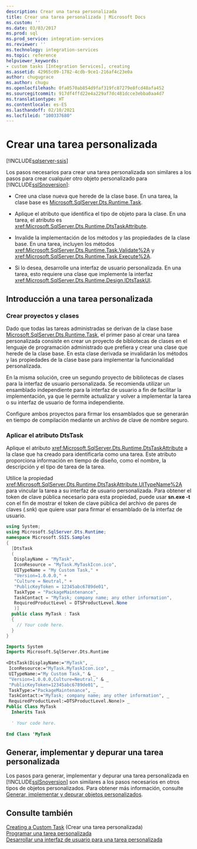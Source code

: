 ```yaml
---
description: Crear una tarea personalizada
title: Crear una tarea personalizada | Microsoft Docs
ms.custom: ''
ms.date: 03/03/2017
ms.prod: sql
ms.prod_service: integration-services
ms.reviewer: ''
ms.technology: integration-services
ms.topic: reference
helpviewer_keywords:
- custom tasks [Integration Services], creating
ms.assetid: 42965c09-1782-4cdb-9ce1-216af4c23e0a
author: chugugrace
ms.author: chugu
ms.openlocfilehash: 0fa0570ab854d9faf319fc87279e8fcd48afa452
ms.sourcegitcommit: 917df4ffd22e4a229af7dc481dcce3ebba0aa4d7
ms.translationtype: HT
ms.contentlocale: es-ES
ms.lasthandoff: 02/10/2021
ms.locfileid: "100337680"
---
```

# <a name="creating-a-custom-task"></a>Crear una tarea personalizada

[!INCLUDE[sqlserver-ssis](../../../includes/applies-to-version/sqlserver-ssis.md)]


  Los pasos necesarios para crear una tarea personalizada son similares a los pasos para crear cualquier otro objeto personalizado para [!INCLUDE[ssISnoversion](../../../includes/ssisnoversion-md.md)]:  
  
-   Cree una clase nueva que herede de la clase base. En una tarea, la clase base es [Microsoft.SqlServer.Dts.Runtime.Task](/dotnet/api/microsoft.sqlserver.dts.runtime.task).  
  
-   Aplique el atributo que identifica el tipo de objeto para la clase. En una tarea, el atributo es <xref:Microsoft.SqlServer.Dts.Runtime.DtsTaskAttribute>.  
  
-   Invalide la implementación de los métodos y las propiedades de la clase base. En una tarea, incluyen los métodos <xref:Microsoft.SqlServer.Dts.Runtime.Task.Validate%2A> y <xref:Microsoft.SqlServer.Dts.Runtime.Task.Execute%2A>.  
  
-   Si lo desea, desarrolle una interfaz de usuario personalizada. En una tarea, esto requiere una clase que implemente la interfaz <xref:Microsoft.SqlServer.Dts.Runtime.Design.IDtsTaskUI>.  
  
## <a name="getting-started-with-a-custom-task"></a>Introducción a una tarea personalizada  
  
### <a name="creating-projects-and-classes"></a>Crear proyectos y clases  
 Dado que todas las tareas administradas se derivan de la clase base [Microsoft.SqlServer.Dts.Runtime.Task](/dotnet/api/microsoft.sqlserver.dts.runtime.task), el primer paso al crear una tarea personalizada consiste en crear un proyecto de bibliotecas de clases en el lenguaje de programación administrado que prefiera y crear una clase que herede de la clase base. En esta clase derivada se invalidarán los métodos y las propiedades de la clase base para implementar la funcionalidad personalizada.  
  
 En la misma solución, cree un segundo proyecto de bibliotecas de clases para la interfaz de usuario personalizada. Se recomienda utilizar un ensamblado independiente para la interfaz de usuario a fin de facilitar la implementación, ya que le permite actualizar y volver a implementar la tarea o su interfaz de usuario de forma independiente.  
  
 Configure ambos proyectos para firmar los ensamblados que se generarán en tiempo de compilación mediante un archivo de clave de nombre seguro.  
  
### <a name="applying-the-dtstask-attribute"></a>Aplicar el atributo DtsTask  
 Aplique el atributo <xref:Microsoft.SqlServer.Dts.Runtime.DtsTaskAttribute> a la clase que ha creado para identificarla como una tarea. Este atributo proporciona información en tiempo de diseño, como el nombre, la descripción y el tipo de tarea de la tarea.  
  
 Utilice la propiedad <xref:Microsoft.SqlServer.Dts.Runtime.DtsTaskAttribute.UITypeName%2A> para vincular la tarea a su interfaz de usuario personalizada. Para obtener el token de clave pública necesario para esta propiedad, puede usar **sn.exe -t** con el fin de mostrar el token de clave pública del archivo de pares de claves (.snk) que quiere usar para firmar el ensamblado de la interfaz de usuario.  
  
```csharp  
using System;  
using Microsoft.SqlServer.Dts.Runtime;  
namespace Microsoft.SSIS.Samples  
{  
  [DtsTask  
  (  
   DisplayName = "MyTask",  
   IconResource = "MyTask.MyTaskIcon.ico",  
   UITypeName = "My Custom Task," +  
   "Version=1.0.0.0," +  
   "Culture = Neutral," +  
   "PublicKeyToken = 12345abc6789de01",  
   TaskType = "PackageMaintenance",  
   TaskContact = "MyTask; company name; any other information",  
   RequiredProductLevel = DTSProductLevel.None  
   )]  
  public class MyTask : Task  
  {  
    // Your code here.  
  }  
}  
```  
  
```vb  
Imports System  
Imports Microsoft.SqlServer.Dts.Runtime  
  
<DtsTask(DisplayName:="MyTask", _  
 IconResource:="MyTask.MyTaskIcon.ico", _  
 UITypeName:="My Custom Task," & _  
 "Version=1.0.0.0,Culture=Neutral," & _  
 "PublicKeyToken=12345abc6789de01", _  
 TaskType:="PackageMaintenance", _  
 TaskContact:="MyTask; company name; any other information", _  
 RequiredProductLevel:=DTSProductLevel.None)> _  
Public Class MyTask  
  Inherits Task  
  
  ' Your code here.  
  
End Class 'MyTask  
```  
  
## <a name="building-deploying-and-debugging-a-custom-task"></a>Generar, implementar y depurar una tarea personalizada  
 Los pasos para generar, implementar y depurar una tarea personalizada en [!INCLUDE[ssISnoversion](../../../includes/ssisnoversion-md.md)] son similares a los pasos necesarios en otros tipos de objetos personalizados. Para obtener más información, consulte [Generar, implementar y depurar objetos personalizados](../../../integration-services/extending-packages-custom-objects/building-deploying-and-debugging-custom-objects.md).  
  
## <a name="see-also"></a>Consulte también  
 [Creating a Custom Task](../../../integration-services/extending-packages-custom-objects/task/creating-a-custom-task.md)  (Crear una tarea personalizada)  
 [Programar una tarea personalizada](../../../integration-services/extending-packages-custom-objects/task/coding-a-custom-task.md)   
 [Desarrollar una interfaz de usuario para una tarea personalizada](../../../integration-services/extending-packages-custom-objects/task/developing-a-user-interface-for-a-custom-task.md)  
  
  
